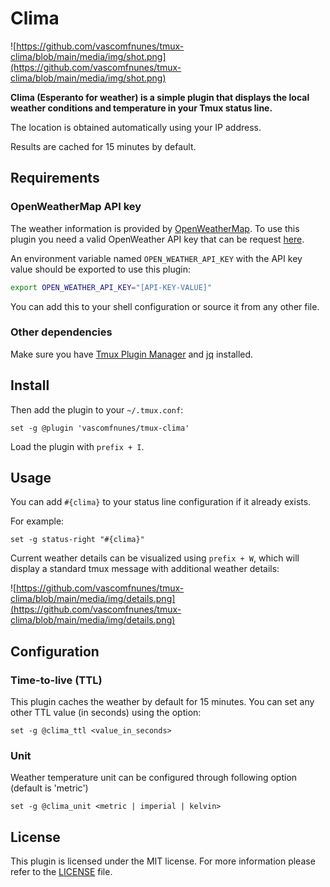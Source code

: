 # Clima

![https://github.com/vascomfnunes/tmux-clima/blob/main/media/img/shot.png](https://github.com/vascomfnunes/tmux-clima/blob/main/media/img/shot.png)

**Clima (Esperanto for weather) is a simple plugin that displays the local
weather conditions and temperature in your Tmux status line.**

The location is obtained automatically using your IP address.

Results are cached for 15 minutes by default.

## Requirements

### OpenWeatherMap API key

The weather information is provided by
[OpenWeatherMap](https://openweathermap.org/). To use this plugin you need a
valid OpenWeather API key that can be request
[here](https://openweathermap.org/api).

An environment variable named `OPEN_WEATHER_API_KEY` with the API key value
should be exported to use this plugin:

```bash
export OPEN_WEATHER_API_KEY="[API-KEY-VALUE]"
```

You can add this to your shell configuration or source it from any other file.

### Other dependencies

Make sure you have [Tmux Plugin Manager](https://github.com/tmux-plugins/tpm)
and [jq](https://stedolan.github.io/jq/download/) installed.

## Install

Then add the plugin to your `~/.tmux.conf`:

```tmux
set -g @plugin 'vascomfnunes/tmux-clima'
```

Load the plugin with `prefix + I`.

## Usage

You can add `#{clima}` to your status line configuration if it already exists.

For example:

```tmux
set -g status-right "#{clima}"
```

Current weather details can be visualized using `prefix + W`, which will display
a standard tmux message with additional weather details:

![https://github.com/vascomfnunes/tmux-clima/blob/main/media/img/details.png](https://github.com/vascomfnunes/tmux-clima/blob/main/media/img/details.png)

## Configuration

### Time-to-live (TTL)

This plugin caches the weather by default for 15 minutes. You can set any other
TTL value (in seconds) using the option:

```
set -g @clima_ttl <value_in_seconds>
```

### Unit

Weather temperature unit can be configured through following option (default is 'metric')

```
set -g @clima_unit <metric | imperial | kelvin>
```

## License

This plugin is licensed under the MIT license. For more information please refer
to the [LICENSE](https://github.com/vascomfnunes/tmux-clima/blob/main/LICENSE) file.
